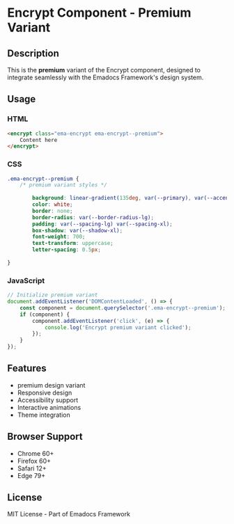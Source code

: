 # Encrypt Component - Premium Variant

## Description
This is the **premium** variant of the Encrypt component, designed to integrate seamlessly with the Emadocs Framework's design system.

## Usage

### HTML
```html
<encrypt class="ema-encrypt ema-encrypt--premium">
    Content here
</encrypt>
```

### CSS
```css
.ema-encrypt--premium {
    /* premium variant styles */
    
        background: linear-gradient(135deg, var(--primary), var(--accent));
        color: white;
        border: none;
        border-radius: var(--border-radius-lg);
        padding: var(--spacing-lg) var(--spacing-xl);
        box-shadow: var(--shadow-xl);
        font-weight: 700;
        text-transform: uppercase;
        letter-spacing: 0.5px;
    
}
```

### JavaScript
```javascript
// Initialize premium variant
document.addEventListener('DOMContentLoaded', () => {
    const component = document.querySelector('.ema-encrypt--premium');
    if (component) {
        component.addEventListener('click', (e) => {
            console.log('Encrypt premium variant clicked');
        });
    }
});
```

## Features
- premium design variant
- Responsive design
- Accessibility support
- Interactive animations
- Theme integration

## Browser Support
- Chrome 60+
- Firefox 60+
- Safari 12+
- Edge 79+

## License
MIT License - Part of Emadocs Framework
